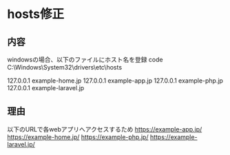 ﻿# hosts修正

## 内容

windowsの場合、以下のファイルにホスト名を登録
code C:\Windows\System32\drivers\etc\hosts

127.0.0.1       example-home.jp
127.0.0.1       example-app.jp
127.0.0.1       example-php.jp
127.0.0.1       example-laravel.jp

## 理由

以下のURLで各webアプリへアクセスするため
<https://example-app.jp/>
<https://example-home.jp/>
<https://example-php.jp/>
<https://example-laravel.jp/>
